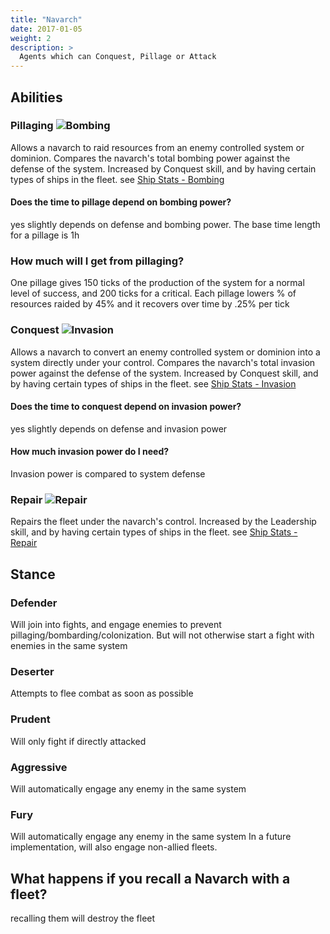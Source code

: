 ```yaml
---
title: "Navarch"
date: 2017-01-05
weight: 2
description: >
  Agents which can Conquest, Pillage or Attack
---
```

## Abilities
### Pillaging ![Bombing](/images/bombing.PNG)
Allows a navarch to raid resources from an enemy controlled system or dominion. Compares the navarch's total bombing power against the defense of the system. Increased by Conquest skill, and by having certain types of ships in the fleet. see [Ship Stats - Bombing](/docs/ships/stats/#what-are-the-base-stats-of-all-of-the-ships) 
#### Does the time to pillage depend on bombing power?
yes slightly depends on defense and bombing power. The base time length for a pillage is 1h
### How much will I get from pillaging?
One pillage gives 150 ticks of the production of the system for a normal level of success, and 200 ticks for a critical. Each pillage lowers % of resources raided by 45% and it recovers over time by .25% per tick 

### Conquest ![Invasion](/images/invasion.PNG)
Allows a navarch to convert an enemy controlled system or dominion into a system directly under your control. Compares the navarch's total invasion power against the defense of the system. Increased by Conquest skill, and by having certain types of ships in the fleet. see [Ship Stats - Invasion](/docs/ships/stats/#what-are-the-base-stats-of-all-of-the-ships) 
#### Does the time to conquest depend on invasion power?
yes slightly depends on defense and invasion power

#### How much invasion power do I need?
Invasion power is compared to system defense

### Repair ![Repair](/images/repair.PNG)
Repairs the fleet under the navarch's control. Increased by the Leadership skill, and by having certain types of ships in the fleet. see [Ship Stats - Repair](/docs/ships/stats/#what-are-the-base-stats-of-all-of-the-ships) 

## Stance
### Defender
Will join into fights, and engage enemies to prevent pillaging/bombarding/colonization. But will not otherwise start a fight with enemies in the same system

### Deserter
Attempts to flee combat as soon as possible

### Prudent
Will only fight if directly attacked

### Aggressive
Will automatically engage any enemy in the same system

### Fury
Will automatically engage any enemy in the same system
In a future implementation, will also engage non-allied fleets.


## What happens if you recall a Navarch with a fleet?
recalling them will destroy the fleet

